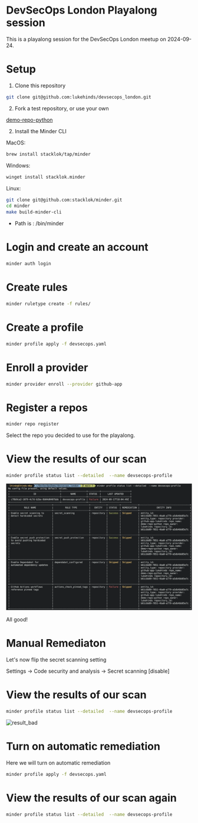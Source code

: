# DevSecOps London Playalong session

This is a playalong session for the DevSecOps London meetup on 2024-09-24.

# Setup

1. Clone this repository

```bash
git clone git@github.com:lukehinds/devsecops_london.git
```

2. Fork a test repository, or use your own

[demo-repo-python](https://github.com/stacklok/demo-repo-python/fork)


2. Install the Minder CLI

MacOS:

```bash
brew install stacklok/tap/minder
```

Windows:
```bash
winget install stacklok.minder
```

Linux:
```bash
git clone git@github.com:stacklok/minder.git
cd minder
make build-minder-cli
```

* Path is : /bin/minder

# Login and create an account

```bash
minder auth login
```

# Create rules

```bash
minder ruletype create -f rules/
```

# Create a profile

```bash
minder profile apply -f devsecops.yaml
```
# Enroll a provider

```bash
minder provider enroll --provider github-app
```

# Register a repos

```bash
minder repo register
```

Select the repo you decided to use for the playalong.

# View the results of our scan

```bash
minder profile status list --detailed  --name devsecops-profile
```

![results_good_](img/result_good.png)

All good!

# Manual Remediaton

Let's now flip the secret scanning setting

Settings -> Code security and analysis -> Secret scanning [disable]

# View the results of our scan

```bash
minder profile status list --detailed  --name devsecops-profile
```

![result_bad](img/result_bad.png)

# Turn on automatic remediation

Here we will turn on automatic remediation

```bash
minder profile apply -f devsecops.yaml
```

# View the results of our scan again

```bash 
minder profile status list --detailed  --name devsecops-profile
```






